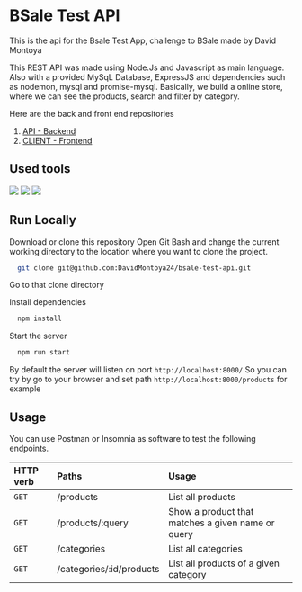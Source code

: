 
# BSale Test API

This is the api for the Bsale Test App, challenge to BSale made by David Montoya

This REST API was made using Node.Js and Javascript as main language. Also with a provided MySqL Database, ExpressJS and dependencies such as nodemon, mysql and promise-mysql. Basically, we build a online store, where we can see the products, search and filter by category.

Here are the back and front end repositories
1) [API - Backend](https://github.com/DavidMontoya24/bsale-test-api)
2) [CLIENT - Frontend](https://github.com/DavidMontoya24/bsale-test-client)

## Used tools

<img src="https://skillicons.dev/icons?i=nodejs" />
<img src="https://skillicons.dev/icons?i=expressjs" />
<img src="https://skillicons.dev/icons?i=mysql" />

## Run Locally

Download or clone this repository
Open Git Bash and change the current working directory to the location where you want to clone the project.

```bash
  git clone git@github.com:DavidMontoya24/bsale-test-api.git
```

Go to that clone directory

Install dependencies

```bash
  npm install
```

Start the server

```bash
  npm run start
```

By default the server will listen on port ```http://localhost:8000/```
So you can try by go to your browser and set path ```http://localhost:8000/products``` for example


## Usage
You can use Postman or Insomnia as software to test the following endpoints.


| HTTP verb | Paths     | Usage               |
| :-------- | :------- | :------------------------- |
| `GET` | /products | List all products |
| `GET` | /products/:query | Show a product that matches a given name or query |
| `GET` | /categories | List all categories |
| `GET` | /categories/:id/products | List all products of a given category |

